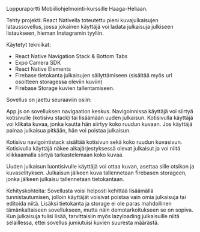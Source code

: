 Loppuraportti Mobiiliohjelmointi-kurssille Haaga-Heliaan.

Tehty projekti:
React Nativella toteutettu pieni kuvajulkaisujen lataussovellus, jossa jokainen käyttäjä voi ladata
julkaisuja julkiseen listaukseen, hieman Instagramin tyyliin.

Käytetyt tekniikat:
- React Native Navigation Stack & Bottom Tabs
- Expo Camera SDK
- React Native Elements
- Firebase tietokanta julkaisujen säilyttämiseen 
  (sisältää myös url osoitteen storagessa oleviin kuviin)
- Firebase Storage kuvien tallentamiseen.

Sovellus on jaettu seuraaviin osiin:

App.js on sovelluksen navigaation keskus. Navigoinnissa käyttäjä voi siirtyä kotisivulle (kotisivu stack) tai lisäämään uuden julkaisun. Kotisivulla käyttäjä voi klikata kuvaa, jonka kautta hän siirtyy koko ruudun kuvaan. Jos käyttäjä painaa julkaisua pitkään, hän voi poistaa julkaisun.

Kotisivu navigointistack sisältää kotisivun sekä koko ruudun kuvasivun. Kotisivulla käyttäjä näkee aikajärjestyksessä olevat julkaisut ja voi niitä klikkaamalla siirtyä tarkastelemaan koko kuvaa.

Uuden julkaisun luontisivulle käyttäjä voi ottaa kuvan, asettaa sille otsikon ja kuvaselityksen. Julkaisun jälkeen kuva tallennetaan firebasen storageen, jonka jälkeen julkaisu tallennetaan tietokantaan.

Kehityskohteita:
Sovellusta voisi helposti kehittää lisäämällä tunnistautumisen, jolloin käyttäjät voisivat poistaa vain omia julkaisuja tai editoida niitä. Lisäksi tietokanta ja storage ei ole paras mahdollinen tämänkaltaiseen sovellukseen, mutta näin demotarkoitukseen se on sopiva. Kun julkaisuja tulisi lisää, tarvittaisiin myös lazyloading julkaisuille niitä selaillessa, ettei sovellus jumiutuisi kuvien suuresta määrästä.